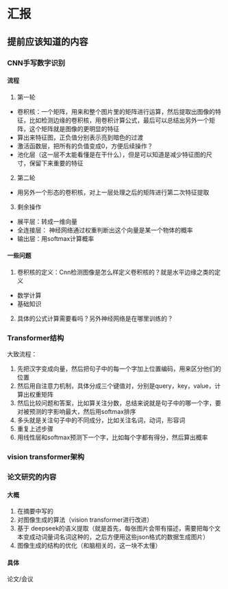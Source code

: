 # 汇报

## 提前应该知道的内容

### CNN手写数字识别

#### 流程

1. 第一轮
- 卷积核：一个矩阵，用来和整个图片里的矩阵进行运算，然后提取出图像的特征，比如检测边缘的卷积核，用卷积计算公式，最后可以总结出另外一个矩阵，这个矩阵就是图像的更明显的特征
- 算出来特征图，正负值分别表示亮到暗色的过渡
- 激活函数层，把所有的负值变成0，方便后续操作？
- 池化层（这一层不太能看懂是在干什么），但是可以知道是减少特征图的尺寸，保留下来重要的特征

2. 第二轮
- 用另外一个形态的卷积核，对上一层处理之后的矩阵进行第二次特征提取

3. 剩余操作
- 展平层：转成一维向量
- 全连接层： 神经网络通过权重判断出这个向量是某一个物体的概率
- 输出层：用softmax计算概率

#### 一些问题

1. 卷积核的定义：Cnn检测图像是怎么样定义卷积核的？就是水平边缘之类的定义
  - 数学计算
  - 基础知识
2. 具体的公式计算需要看吗？另外神经网络是在哪里训练的？

### Transformer结构

大致流程：

1. 先把汉字变成向量，然后把句子中的每一个字加上位置编码，用来区分他们的位置
2. 然后用自注意力机制，具体分成三个键值对，分别是query，key，value，计算出权重矩阵
3. 然后比较问题和答案，比如算关注分数，总结来说就是句子中的哪一个字，要对被预测的字影响最大，然后用softmax排序
4. 多头就是关注句子中的不同成分，比如关注名词，动词，形容词
5. 重复上述步骤
6. 用线性层和softmax预测下一个字，比如每个字都有得分，然后算出概率

### vision transformer架构



### 论文研究的内容

#### 大概

1. 在摘要中写的
2. 对图像生成的算法（vision transformer进行改进）
3. 基于 deepseek的语义提取（就是首先，每张图片会带有描述，需要把每个文本变成动词量词名词这种的，之后方便用这些json格式的数据生成图片）
4. 图像生成的结构的优化（和脑相关的，这一块不太懂）

#### 具体

论文/会议










